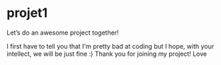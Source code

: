 # projet1
Let’s do an awesome project together!


I first have to tell you that I'm pretty bad at coding but I hope, with your intellect, we will be just fine :)
Thank you for joining my project! Love
